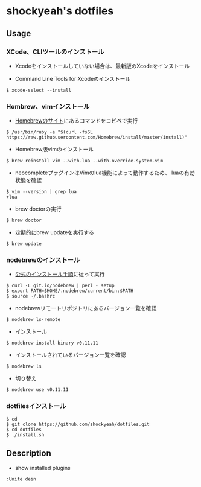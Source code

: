 # shockyeah's dotfiles

## Usage

### XCode、CLIツールのインストール

* Xcodeをインストールしていない場合は、最新版のXcodeをインストール

* Command Line Tools for Xcodeのインストール

```
$ xcode-select --install
```

### Hombrew、vimインストール

* [Homebrewのサイト](https://brew.sh/index_ja.html)にあるコマンドをコピペで実行

```
$ /usr/bin/ruby -e "$(curl -fsSL https://raw.githubusercontent.com/Homebrew/install/master/install)"
```

* Homebrew版vimのインストール

```
$ brew reinstall vim --with-lua --with-override-system-vim
```

* neocompleteプラグインはVimのlua機能によって動作するため、
luaの有効状態を確認

```
$ vim --version | grep lua
+lua
```

* brew doctorの実行

```
$ brew doctor
```

* 定期的にbrew updateを実行する

```
$ brew update
```

### nodebrewのインストール


* [公式のインストール手順](https://github.com/hokaccha/nodebrew)に従って実行

```
$ curl -L git.io/nodebrew | perl - setup
$ export PATH=$HOME/.nodebrew/current/bin:$PATH
$ source ~/.bashrc
```

* nodebrewリモートリポジトリにあるバージョン一覧を確認

```
$ nodebrew ls-remote
```

* インストール

```
$ nodebrew install-binary v0.11.11
```


* インストールされているバージョン一覧を確認

```
$ nodebrew ls
```

* 切り替え

```
$ nodebrew use v0.11.11
```

### dotfilesインストール

```
$ cd
$ git clone https://github.com/shockyeah/dotfiles.git
$ cd dotfiles
$ ./install.sh
```

## Description

* show installed plugins

```
:Unite dein
```
